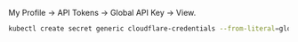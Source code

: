 
My Profile -> API Tokens -> Global API Key -> View.

```sh
kubectl create secret generic cloudflare-credentials --from-literal=globalApiKey=<YOUR API KEY>
```